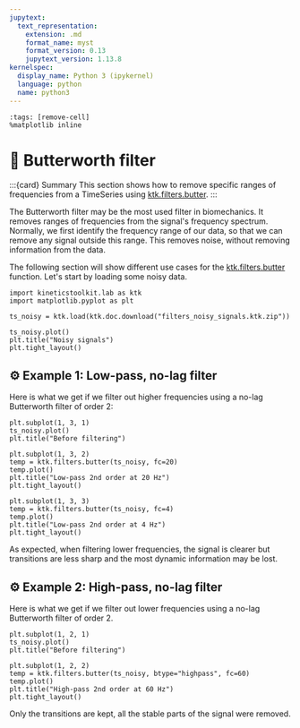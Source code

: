 ```yaml
---
jupytext:
  text_representation:
    extension: .md
    format_name: myst
    format_version: 0.13
    jupytext_version: 1.13.8
kernelspec:
  display_name: Python 3 (ipykernel)
  language: python
  name: python3
---
```


```{code-cell} ipython3
:tags: [remove-cell]
%matplotlib inline
```

# 📖 Butterworth filter

:::{card} Summary
This section shows how to remove specific ranges of frequencies from a TimeSeries using [ktk.filters.butter](api/ktk.filters.butter.rst).
:::

The Butterworth filter may be the most used filter in biomechanics. It removes ranges of frequencies from the signal's frequency spectrum. Normally, we first identify the frequency range of our data, so that we can remove any signal outside this range. This removes noise, without removing information from the data.

The following section will show different use cases for the [ktk.filters.butter](api/ktk.filters.butter.rst) function. Let's start by loading some noisy data.

```{code-cell} ipython3
import kineticstoolkit.lab as ktk
import matplotlib.pyplot as plt

ts_noisy = ktk.load(ktk.doc.download("filters_noisy_signals.ktk.zip"))

ts_noisy.plot()
plt.title("Noisy signals")
plt.tight_layout()
```

## ⚙️ Example 1: Low-pass, no-lag filter

Here is what we get if we filter out higher frequencies using a no-lag Butterworth filter of order 2:

```{code-cell} ipython3
plt.subplot(1, 3, 1)
ts_noisy.plot()
plt.title("Before filtering")

plt.subplot(1, 3, 2)
temp = ktk.filters.butter(ts_noisy, fc=20)
temp.plot()
plt.title("Low-pass 2nd order at 20 Hz")
plt.tight_layout()

plt.subplot(1, 3, 3)
temp = ktk.filters.butter(ts_noisy, fc=4)
temp.plot()
plt.title("Low-pass 2nd order at 4 Hz")
plt.tight_layout()
```

As expected, when filtering lower frequencies, the signal is clearer but transitions are less sharp and the most dynamic information may be lost.

## ⚙️ Example 2: High-pass, no-lag filter

Here is what we get if we filter out lower frequencies using a no-lag Butterworth filter of order 2.

```{code-cell} ipython3
plt.subplot(1, 2, 1)
ts_noisy.plot()
plt.title("Before filtering")

plt.subplot(1, 2, 2)
temp = ktk.filters.butter(ts_noisy, btype="highpass", fc=60)
temp.plot()
plt.title("High-pass 2nd order at 60 Hz")
plt.tight_layout()
```

Only the transitions are kept, all the stable parts of the signal were removed.

